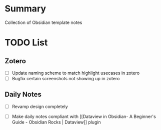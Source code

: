 # Summary

Collection of Obsidian template notes
# TODO List

## Zotero

- [ ] Update naming scheme to match highlight usecases in zotero
- [ ] Bugfix certain screenshots not showing up in zotero

## Daily Notes

- [ ] Revamp design completely
- [ ] Make daily notes compliant with [[Dataview in Obsidian- A Beginner's Guide - Obsidian Rocks | Dataview]] plugin 

